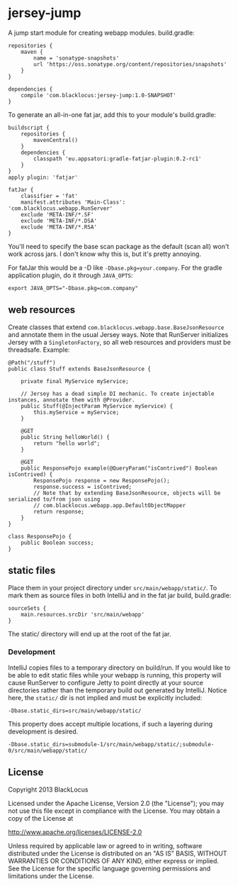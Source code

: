 jersey-jump
===========

A jump start module for creating webapp modules. build.gradle:

    repositories {
        maven {
            name = 'sonatype-snapshots'
            url 'https://oss.sonatype.org/content/repositories/snapshots'
        }
    }

    dependencies {
        compile 'com.blacklocus:jersey-jump:1.0-SNAPSHOT'
    }

To generate an all-in-one fat jar, add this to your module's build.gradle:

    buildscript {
        repositories {
            mavenCentral()
        }
        dependencies {
            classpath 'eu.appsatori:gradle-fatjar-plugin:0.2-rc1'
        }
    }
    apply plugin: 'fatjar'

    fatJar {
        classifier = 'fat'
        manifest.attributes 'Main-Class': 'com.blacklocus.webapp.RunServer'
        exclude 'META-INF/*.SF'
        exclude 'META-INF/*.DSA'
        exclude 'META-INF/*.RSA'
    }

You'll need to specify the base scan package as the default (scan all) won't work across jars. I don't know why this is,
but it's pretty annoying.

For fatJar this would be a -D like `-Dbase.pkg=your.company`. For the gradle application plugin, do it through `JAVA_OPTS`:

    export JAVA_OPTS="-Dbase.pkg=com.company"


web resources
-------------

Create classes that extend `com.blacklocus.webapp.base.BaseJsonResource` and annotate them in the usual Jersey ways.
Note that RunServer initializes Jersey with a `SingletonFactory`, so all web resources and providers must be threadsafe.
Example:

    @Path("/stuff")
    public class Stuff extends BaseJsonResource {

        private final MyService myService;

        // Jersey has a dead simple DI mechanic. To create injectable instances, annotate them with @Provider.
        public Stuff(@InjectParam MyService myService) {
            this.myService = myService;
        }

        @GET
        public String helloWorld() {
            return "hello world";
        }

        @GET
        public ResponsePojo example(@QueryParam("isContrived") Boolean isContrived) {
            ResponsePojo response = new ResponsePojo();
            response.success = isContrived;
            // Note that by extending BaseJsonResource, objects will be serialized to/from json using
            // com.blacklocus.webapp.app.DefaultObjectMapper
            return response;
        }
    }

    class ResponsePojo {
        public Boolean success;
    }



static files
------------

Place them in your project directory under `src/main/webapp/static/`. To mark them as source files in both IntelliJ
and in the fat jar build, build.gradle:

    sourceSets {
        main.resources.srcDir 'src/main/webapp'
    }

The static/ directory will end up at the root of the fat jar.



### Development ###

IntelliJ copies files to a temporary directory on build/run. If you would like to be able to edit static files while
your webapp is running, this property will cause RunServer to configure Jetty to point directly at your source
directories rather than the temporary build out generated by IntelliJ. Notice here, the `static/` dir is not implied
and must be explicitly included:

    -Dbase.static_dirs=src/main/webapp/static/

This property does accept multiple locations, if such a layering during development is desired.

    -Dbase.static_dirs=submodule-1/src/main/webapp/static/;submodule-0/src/main/webapp/static/

License
-------------

Copyright 2013 BlackLocus

Licensed under the Apache License, Version 2.0 (the "License");
you may not use this file except in compliance with the License.
You may obtain a copy of the License at

   http://www.apache.org/licenses/LICENSE-2.0

Unless required by applicable law or agreed to in writing, software
distributed under the License is distributed on an "AS IS" BASIS,
WITHOUT WARRANTIES OR CONDITIONS OF ANY KIND, either express or implied.
See the License for the specific language governing permissions and
limitations under the License.
